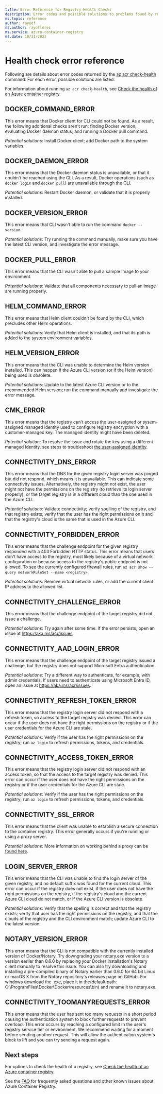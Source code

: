 ```yaml
---
title: Error Reference for Registry Health Checks
description: Error codes and possible solutions to problems found by running the az acr check-health diagnostic command in Azure Container Registry
ms.topic: reference
author: rayoef
ms.author: rayoflores
ms.service: azure-container-registry
ms.date: 10/31/2023
---
```

# Health check error reference

Following are details about error codes returned by the [az acr check-health][az-acr-check-health] command. For each error, possible solutions are listed.

For information about running `az acr check-health`, see [Check the health of an Azure container registry](container-registry-check-health.md).

## DOCKER_COMMAND_ERROR

This error means that Docker client for CLI could not be found. As a result, the following additional checks aren't run: finding Docker version, evaluating Docker daemon status, and running a Docker pull command.

*Potential solutions*: Install Docker client; add Docker path to the system variables.

## DOCKER_DAEMON_ERROR

This error means that the Docker daemon status is unavailable, or that it couldn't be reached using the CLI. As a result, Docker operations (such as `docker login` and `docker pull`) are unavailable through the CLI.

*Potential solutions*: Restart Docker daemon, or validate that it is properly installed.

## DOCKER_VERSION_ERROR

This error means that CLI wasn't able to run the command `docker --version`.

*Potential solutions*: Try running the command manually, make sure you have the latest CLI version, and investigate the error message.

## DOCKER_PULL_ERROR

This error means that the CLI wasn't able to pull a sample image to your environment.

*Potential solutions*: Validate that all components necessary to pull an image are running properly.

## HELM_COMMAND_ERROR

This error means that Helm client couldn't be found by the CLI, which precludes other Helm operations.

*Potential solutions*: Verify that Helm client is installed, and that its path is added to the system environment variables.

## HELM_VERSION_ERROR

This error means that the CLI was unable to determine the Helm version installed. This can happen if the Azure CLI version (or if the Helm version) being used is obsolete.

*Potential solutions*: Update to the latest Azure CLI version or to the recommended Helm version; run the command manually and investigate the error message.

## CMK_ERROR

This error means that the registry can't access the user-assigned or sysem-assigned managed identity used to configure registry encryption with a customer-managed key. The managed identity might have been deleted.  

*Potential solution*: To resolve the issue and rotate the key using a different managed identity, see steps to troubleshoot [the user-assigned identity](tutorial-troubleshoot-customer-managed-keys.md).

## CONNECTIVITY_DNS_ERROR

This error means that the DNS for the given registry login server was pinged but did not respond, which means it is unavailable. This can indicate some connectivity issues. Alternatively, the registry might not exist, the user might not have the permissions on the registry (to retrieve its login server properly), or the target registry is in a different cloud than the one used in the Azure CLI.

*Potential solutions*: Validate connectivity; verify spelling of the registry, and that registry exists; verify that the user has the right permissions on it and that the registry's cloud is the same that is used in the Azure CLI.

## CONNECTIVITY_FORBIDDEN_ERROR

This error means that the challenge endpoint for the given registry responded with a 403 Forbidden HTTP status. This error means that users don't have access to the registry, most likely because of a virtual network configuration or because access to the registry's public endpoint is not allowed. To see the currently configured firewall rules, run `az acr show --query networkRuleSet --name <registry>`.

*Potential solutions*: Remove virtual network rules, or add the current client IP address to the allowed list.

## CONNECTIVITY_CHALLENGE_ERROR

This error means that the challenge endpoint of the target registry did not issue a challenge.

*Potential solutions*: Try again after some time. If the error persists, open an issue at https://aka.ms/acr/issues.

## CONNECTIVITY_AAD_LOGIN_ERROR

This error means that the challenge endpoint of the target registry issued a challenge, but the registry does not support Microsoft Entra authentication.

*Potential solutions*: Try a different way to authenticate, for example, with admin credentials. If users need  to authenticate using Microsoft Entra ID, open an issue at https://aka.ms/acr/issues.

## CONNECTIVITY_REFRESH_TOKEN_ERROR

This error means that the registry login server did not respond with a refresh token, so access to the target registry was denied. This error can occur if the user does not have the right permissions on the registry or if the user credentials for the  Azure CLI are stale.

*Potential solutions*: Verify if the user has the right permissions on the registry; run `az login` to refresh permissions, tokens, and credentials.

## CONNECTIVITY_ACCESS_TOKEN_ERROR

This error means that the registry login server did not respond with an access token, so that the access to the target registry was denied. This error can occur if the user does not have the right permissions on the registry or if the user credentials for the Azure CLI are stale.

*Potential solutions*: Verify if the user has the right permissions on the registry; run `az login` to refresh permissions, tokens, and credentials.

## CONNECTIVITY_SSL_ERROR

This error means that the client was unable to establish a secure connection to the container registry. This error generally occurs if you're running or using a proxy server.

*Potential solutions*: More information on working behind a proxy can be [found here](/cli/azure/use-cli-effectively).

## LOGIN_SERVER_ERROR

This error means that the CLI was unable to find the login server of the given registry, and no default suffix was found for the current cloud. This error can occur if the registry does not exist, if the user does not have the right permissions on the registry, if the registry's cloud and the current Azure CLI cloud do not match, or if the Azure CLI version is obsolete.

*Potential solutions*: Verify that the spelling is correct and that the registry exists; verify that user has the right permissions on the registry, and that the clouds of the registry and the CLI environment match; update Azure CLI to the latest version.

## NOTARY_VERSION_ERROR

This error means that the CLI is not compatible with the currently installed version of Docker/Notary. Try downgrading your notary.exe version to a version earlier than 0.6.0 by replacing your Docker installation's Notary client manually to resolve this issue. You can also try downloading and installing a pre-compiled binary of Notary earlier than 0.6.0 for 64 bit Linux or macOS X from the Notary repository's releases page on GitHub. For windows download the .exe, place it in the(default path:  C:\ProgramFiles\Docker\Docker\resources\bin) and rename it to notary.exe. 

## CONNECTIVITY_TOOMANYREQUESTS_ERROR

This error means that the user has sent too many requests in a short period causing the authentication system to block further requests to prevent overload. This error occurs by reaching a configured limit in the user's registry service tier or environment. We recommend waiting for a moment before sending another request. This will allow the authentication system's block to lift and you can try sending a request again.  

## Next steps

For options to check the health of a registry, see [Check the health of an Azure container registry](container-registry-check-health.md).

See the [FAQ](container-registry-faq.yml) for frequently asked questions and other known issues about Azure Container Registry.





<!-- LINKS - internal -->
[az-acr-check-health]: /cli/azure/acr#az_acr_check_health
